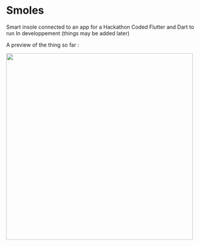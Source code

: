 # Smoles
Smart insole connected to an app for a Hackathon
Coded Flutter and Dart to run
In developpement (things may be added later)

A preview of the thing so far :

<img src="https://github.com/user-attachments/assets/4b3697a9-4754-47d6-a3e2-e28d80166c97" width="500"/>
